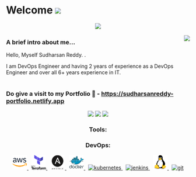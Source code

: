 # Welcome <img src="https://raw.githubusercontent.com/MartinHeinz/MartinHeinz/master/wave.gif" height="30px">

<p align="center">
<img src="https://readme-typing-svg.herokuapp.com?font=Fira+Code&weight=500&size=40&pause=1000&color=007EDA&center=true&vCenter=true&width=700&lines=Hello%2C+this+is+Sudharsan;Welcome+to+my+Github+profile">
</p>

<img align="right"  height="200px" src="Img/d.gif">

### A brief intro about me...
Hello, Myself Sudharsan Reddy. .

I am DevOps Engineer and having 2 years of experience as a DevOps Engineer and over all 6+ years experience in IT.
<br><br>
### Do give a visit to my Portfolio 🔗 - https://sudharsanreddy-portfolio.netlify.app
<p align="center">
<img src="https://custom-icon-badges.herokuapp.com/github/followers/sudharsanreddy-g?logo=github&style=social">
<img src="https://custom-icon-badges.herokuapp.com/github/stars/sudharsanreddy-g?logo=star&style=social&logoColor=black">
<img src="https://komarev.com/ghpvc/?username=sudharsanreddy-g">
</p>

<h3 align="center">Tools:</h3>
<h3 align="center">DevOps:</h3>
<p align="center" style="margin-top: 10px;">
<a style="padding: 4px;" href="https://aws.amazon.com" target="_blank" rel="noreferrer"> 
<img src="https://raw.githubusercontent.com/devicons/devicon/master/icons/amazonwebservices/amazonwebservices-original-wordmark.svg" alt="aws" width="40" height="40"/> 
</a> 
<!-- <a style="padding: 4px;" href="https://cloud.google.com" target="_blank" rel="noreferrer"> 
<img src="https://www.vectorlogo.zone/logos/google_cloud/google_cloud-icon.svg" alt="gcp" width="40" height="40"/> 
</a>  -->
<a style="padding: 4px;" href="https://www.terraform.io/" target="_blank" rel="noreferrer"> 
<img src="https://raw.githubusercontent.com/devicons/devicon/master/icons/terraform/terraform-original-wordmark.svg" alt="kubernetes" width="40" height="40"/> 
</a> 
<a style="padding: 4px;" href="https://www.ansible.com/" target="_blank" rel="noreferrer"> 
<img src="https://raw.githubusercontent.com/devicons/devicon/master/icons/ansible/ansible-original-wordmark.svg" alt="kubernetes" width="40" height="40"/> 
</a> 
<a style="padding: 4px;" href="https://www.docker.com/" target="_blank" rel="noreferrer"> 
<img src="https://raw.githubusercontent.com/devicons/devicon/master/icons/docker/docker-original-wordmark.svg" alt="docker" width="40" height="40"/> 
</a> 
<a style="padding: 4px;" href="https://kubernetes.io" target="_blank" rel="noreferrer"> 
<img src="https://www.vectorlogo.zone/logos/kubernetes/kubernetes-icon.svg" alt="kubernetes" width="40" height="40"/> 
</a> 
<a style="padding: 4px;" href="https://www.jenkins.io" target="_blank" rel="noreferrer"> 
<img src="https://www.vectorlogo.zone/logos/jenkins/jenkins-icon.svg" alt="jenkins" width="40" height="40"/> 
</a> 
<a style="padding: 4px;" href="https://www.linux.org/" target="_blank" rel="noreferrer"> 
<img src="https://raw.githubusercontent.com/devicons/devicon/master/icons/linux/linux-original.svg" alt="linux" width="40" height="40"/> 
</a> 
<a style="padding: 4px;" href="https://git-scm.com/" target="_blank" rel="noreferrer"> 
<img src="https://www.vectorlogo.zone/logos/git-scm/git-scm-icon.svg" alt="git" width="40" height="40"/> 
</a> 
<!-- <a style="padding: 4px;" href="https://www.nginx.com" target="_blank" rel="noreferrer"> 
<img src="https://raw.githubusercontent.com/devicons/devicon/master/icons/nginx/nginx-original.svg" alt="nginx" width="40" height="40"/> 
</a>  -->
</p>
